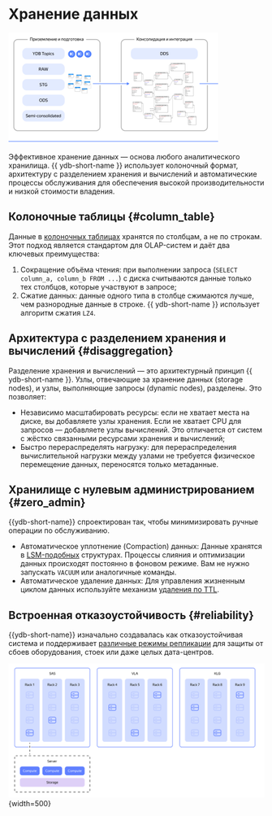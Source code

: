 # Хранение данных

![](_includes/olap_storage.png)

Эффективное хранение данных — основа любого аналитического хранилища. {{ ydb-short-name }} использует колоночный формат, архитектуру с разделением хранения и вычислений и автоматические процессы обслуживания для обеспечения высокой производительности и низкой стоимости владения.

## Колоночные таблицы {#column_table}

Данные в [колоночных таблицах](../../../../concepts/datamodel/table.md#column-oriented-tables) хранятся по столбцам, а не по строкам. Этот подход является стандартом для OLAP-систем и даёт два ключевых преимущества:

1. Сокращение объёма чтения: при выполнении запроса (`SELECT column_a, column_b FROM ...`) с диска считываются данные только тех столбцов, которые участвуют в запросе;
2. Сжатие данных: данные одного типа в столбце сжимаются лучше, чем разнородные данные в строке. {{ ydb-short-name }} использует алгоритм сжатия `LZ4`.

## Архитектура с разделением хранения и вычислений {#disaggregation}

Разделение хранения и вычислений — это архитектурный принцип {{ ydb-short-name }}. Узлы, отвечающие за хранение данных (storage nodes), и узлы, выполняющие запросы (dynamic nodes), разделены. Это позволяет:

- Независимо масштабировать ресурсы: если не хватает места на диске, вы добавляете узлы хранения. Если не хватает CPU для запросов — добавляете узлы вычислений. Это отличается от систем с жёстко связанными ресурсами хранения и вычислений;
- Быстро перераспределять нагрузку: для перераспределения вычислительной нагрузки между узлами не требуется физическое перемещение данных, переносятся только метаданные.

## Хранилище с нулевым администрированием {#zero_admin}

{{ydb-short-name}} спроектирован так, чтобы минимизировать ручные операции по обслуживанию.

- Автоматическое уплотнение (Compaction) данных: Данные хранятся в [LSM-подобных](../../../../concepts/mvcc#organizaciya-hraneniya-dannyh-mvcc) структурах. Процессы слияния и оптимизации данных происходят постоянно в фоновом режиме. Вам не нужно запускать `VACUUM` или аналогичные команды.
- Автоматическое удаление данных: Для управления жизненным циклом данных используйте механизм [удаления по TTL](../../../../concepts/ttl.md).

## Встроенная отказоустойчивость {#reliability}

{{ydb-short-name}} изначально создавалась как отказоустойчивая система и поддерживает [различные режимы репликации](../../../../concepts/topology#cluster-config) для защиты от сбоев оборудования, стоек или даже целых дата-центров.

![](_includes/olap_3dc.png){width=500}
